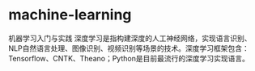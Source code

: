 # machine-learning
机器学习入门与实践
深度学习是指构建深度的人工神经网络，实现语言识别、NLP自然语言处理、图像识别、视频识别等场景的技术。深度学习框架包含：Tensorflow、CNTK、Theano；Python是目前最流行的深度学习实现语言。
